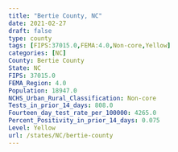 ```yaml
---
title: "Bertie County, NC"
date: 2021-02-27
draft: false
type: county
tags: [FIPS:37015.0,FEMA:4.0,Non-core,Yellow]
categories: [NC]
County: Bertie County
State: NC
FIPS: 37015.0
FEMA_Region: 4.0
Population: 18947.0
NCHS_Urban_Rural_Classification: Non-core
Tests_in_prior_14_days: 808.0
Fourteen_day_test_rate_per_100000: 4265.0
Percent_Positivity_in_prior_14_days: 0.075
Level: Yellow
url: /states/NC/bertie-county
---
```



